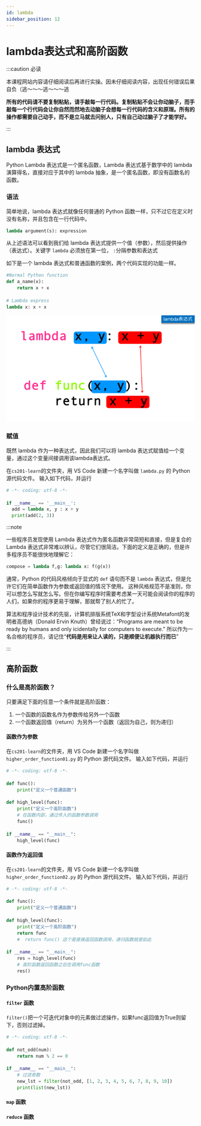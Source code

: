 ```yaml
---
id: lambda
sidebar_position: 12
---
```


# lambda表达式和高阶函数

:::caution 必读

本课程网站内容请仔细阅读后再进行实操。因未仔细阅读内容，出现任何错误后果自负（逃～～～逃～～～逃

**所有的代码请不要复制粘贴，请手敲每一行代码。复制粘贴不会让你动脑子，而手敲每一个行代码会让你自然而然地去动脑子会想每一行代码的含义和原理。所有的操作都需要自己动手，而不是立马就去问别人，只有自己动过脑子了才能学好。**

:::

## lambda 表达式

Python Lambda 表达式是一个匿名函数，Lambda 表达式基于数学中的 lambda 演算得名，直接对应于其中的 lambda 抽象，是一个匿名函数，即没有函数名的函数。

### 语法

简单地说，lambda 表达式就像任何普通的 Python 函数一样，只不过它在定义时没有名称，并且包含在一行代码中。

```python
lambda argument(s): expression
```

从上述语法可以看到我们给 lambda 表达式提供一个值（参数），然后提供操作（表达式）。关键字 `lambda` 必须放在第一位， `:`分隔参数和表达式

如下是一个 lambda 表达式和普通函数的案例，两个代码实现的功能一样。

```python
#Normal Python function
def a_name(x):
    return x + x

# Lambda express
lambda x: x + x
```

![](./img/lambda.png)

### 赋值

既然 lambda 作为一种表达式，因此我们可以将 lambda 表达式赋值给一个变量，通过这个变量间接调用该lambda表达式。

在`cs201-learn`的文件夹，用 VS Code 新建一个名字叫做 `lambda.py` 的 Python 源代码文件。
输入如下代码，并运行

```python
# -*- coding: utf-8 -*-

if __name__ == '__main__':
  add = lambda x, y : x + y
  print(add(2, 3))
```

:::note

一些程序员发现使用 Lambda 表达式作为匿名函数非常简短和直接，但是复合的 Lambda 表达式非常难以辨认，尽管它们很简洁。下面的定义是正确的，但是许多程序员不能很快地理解它：

```python
compose = lambda f,g: lambda x: f(g(x))
```

通常，Python 的代码风格倾向于显式的 `def` 语句而不是 `lambda` 表达式，但是允许它们在简单函数作为参数或返回值的情况下使用。
这种风格规范不是准则，你可以想怎么写就怎么写。但在你编写程序时需要考虑某一天可能会阅读你的程序的人们，如果你的程序更易于理解，那就帮了别人的忙了。

算法和程序设计技术的先驱，计算机排版系统TeX和字型设计系统Metafont的发明者高德纳（Donald Ervin Knuth）曾经说过：“Programs are meant to be ready by humans and only icidentally for computers to execute.”
所以作为一名合格的程序员，请记住“**代码是用来让人读的，只是顺便让机器执行而已**”

:::

## 高阶函数

### 什么是高阶函数？

只要满足下面的任意一个条件就是高阶函数：

1. 一个函数的函数名作为参数传给另外一个函数
2. 一个函数返回值（return）为另外一个函数（返回为自己，则为递归）

#### 函数作为参数

在`cs201-learn`的文件夹，用 VS Code 新建一个名字叫做 `higher_order_function01.py` 的 Python 源代码文件。
输入如下代码，并运行

```python
# -*- coding: utf-8 -*-

def func():
    print("定义一个普通函数")
    
def high_level(func):
    print("定义一个高阶函数")
    # 在函数内部，通过传入的函数参数调用
    func()
    
if __name__ == "__main__":    
    high_level(func)
```

#### 函数作为返回值

在`cs201-learn`的文件夹，用 VS Code 新建一个名字叫做 `higher_order_function02.py` 的 Python 源代码文件。
输入如下代码，并运行

```python
# -*- coding: utf-8 -*-

def func():
    print("定义一个普通函数")
    
def high_level(func):
    print("定义一个高阶函数")
    return func
    #  return func() 这个是直接返回函数调用，递归函数就是如此

if __name__ == "__main__":    
    res = high_level(func)
    # 高阶函数返回函数之后在调用func函数
    res()
```

### Python内置高阶函数

#### `filter` 函数

`filter()`把一个可迭代对象中的元素做过滤操作，如果func返回值为True则留下，否则过滤掉。


```python
# -*- coding: utf-8 -*-

def not_odd(num):
    return num % 2 == 0

if __name__ == "__main__":
    # 过滤奇数
    new_lst = filter(not_odd, [1, 2, 3, 4, 5, 6, 7, 8, 9, 10])
    print(list(new_lst))

```



#### `map` 函数


#### `reduce` 函数


